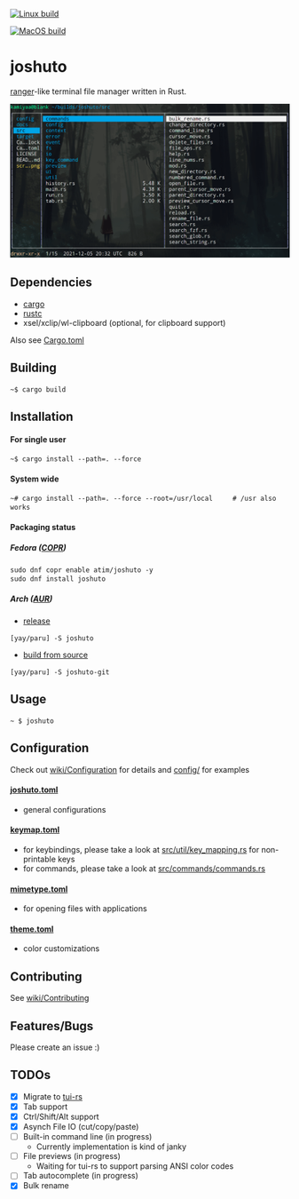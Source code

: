 [![Linux build](https://github.com/kamiyaa/joshuto/actions/workflows/rust-linux-main.yml/badge.svg)](https://github.com/kamiyaa/joshuto/actions/workflows/rust-linux-main.yml)

[![MacOS build](https://github.com/kamiyaa/joshuto/actions/workflows/rust-macos-main.yml/badge.svg)](https://github.com/kamiyaa/joshuto/actions/workflows/rust-macos-main.yml)

# joshuto

[ranger](https://github.com/ranger/ranger)-like terminal file manager written in Rust.

![Alt text](screenshot.png?raw=true "joshuto")

## Dependencies

- [cargo](https://github.com/rust-lang/cargo/)
- [rustc](https://www.rust-lang.org/)
- xsel/xclip/wl-clipboard (optional, for clipboard support)

Also see [Cargo.toml](Cargo.toml)

## Building

```
~$ cargo build
```

## Installation

#### For single user

```
~$ cargo install --path=. --force
```

#### System wide

```
~# cargo install --path=. --force --root=/usr/local     # /usr also works
```

#### Packaging status

##### Fedora ([COPR](https://copr.fedorainfracloud.org/coprs/atim/joshuto/))

```
sudo dnf copr enable atim/joshuto -y
sudo dnf install joshuto
```

##### Arch ([AUR](https://aur.archlinux.org))

* [release](https://aur.archlinux.org/packages/joshuto)
```
[yay/paru] -S joshuto
```

* [build from source](https://aur.archlinux.org/packages/joshuto-git)
```
[yay/paru] -S joshuto-git
```

## Usage

```
~ $ joshuto
```

## Configuration

Check out [wiki/Configuration](https://github.com/kamiyaa/joshuto/wiki/Configuration) for details
and [config/](config/) for examples

#### [joshuto.toml](config/joshuto.toml)
- general configurations

#### [keymap.toml](/config/keymap.toml)
- for keybindings, please take a look at [src/util/key_mapping.rs](/src/util/key_mapping.rs#L18) for non-printable keys
- for commands, please take a look at [src/commands/commands.rs](/src/commands/commands.rs#L139)

#### [mimetype.toml](/config/mimetype.toml)
- for opening files with applications

#### [theme.toml](/config/theme.toml)
- color customizations

## Contributing
See [wiki/Contributing](https://github.com/kamiyaa/joshuto/wiki/Contributing)

## Features/Bugs

Please create an issue :)

## TODOs

- [x] Migrate to [tui-rs](https://github.com/fdehau/tui-rs)
- [x] Tab support
- [x] Ctrl/Shift/Alt support
- [x] Asynch File IO (cut/copy/paste)
- [ ] Built-in command line (in progress)
  - Currently implementation is kind of janky
- [ ] File previews (in progress)
  - Waiting for tui-rs to support parsing ANSI color codes
- [ ] Tab autocomplete (in progress)
- [x] Bulk rename
